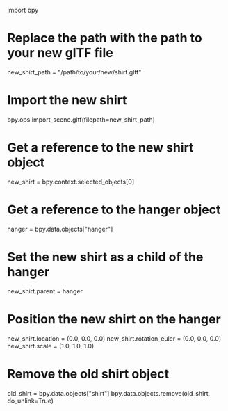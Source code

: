 import bpy

# Replace the path with the path to your new glTF file
new_shirt_path = "/path/to/your/new/shirt.gltf"

# Import the new shirt
bpy.ops.import_scene.gltf(filepath=new_shirt_path)

# Get a reference to the new shirt object
new_shirt = bpy.context.selected_objects[0]

# Get a reference to the hanger object
hanger = bpy.data.objects["hanger"]

# Set the new shirt as a child of the hanger
new_shirt.parent = hanger

# Position the new shirt on the hanger
new_shirt.location = (0.0, 0.0, 0.0)
new_shirt.rotation_euler = (0.0, 0.0, 0.0)
new_shirt.scale = (1.0, 1.0, 1.0)

# Remove the old shirt object
old_shirt = bpy.data.objects["shirt"]
bpy.data.objects.remove(old_shirt, do_unlink=True)
